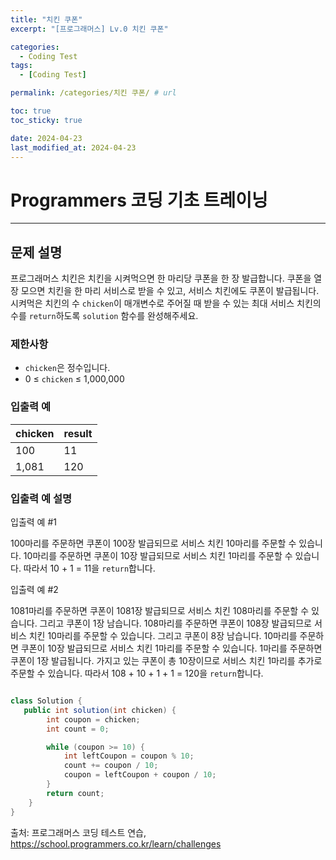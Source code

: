 ```yaml
---
title: "치킨 쿠폰"
excerpt: "[프로그래머스] Lv.0 치킨 쿠폰"

categories:
  - Coding Test
tags:
  - [Coding Test]

permalink: /categories/치킨 쿠폰/ # url

toc: true
toc_sticky: true

date: 2024-04-23
last_modified_at: 2024-04-23
---
```


# Programmers 코딩 기초 트레이닝

---

## 문제 설명

프로그래머스 치킨은 치킨을 시켜먹으면 한 마리당 쿠폰을 한 장 발급합니다. 쿠폰을 열 장 모으면 치킨을 한 마리 서비스로 받을 수 있고, 서비스 치킨에도 쿠폰이 발급됩니다. 시켜먹은 치킨의 수 `chicken`이 매개변수로 주어질 때 받을 수 있는 최대 서비스 치킨의 수를 `return`하도록 `solution` 함수를 완성해주세요.

### 제한사항

- `chicken`은 정수입니다.
- 0 ≤ `chicken` ≤ 1,000,000

### 입출력 예

| chicken | result |
|---------|--------|
| 100     | 11     |
| 1,081   | 120    |

### 입출력 예 설명

입출력 예 #1

100마리를 주문하면 쿠폰이 100장 발급되므로 서비스 치킨 10마리를 주문할 수 있습니다. 
10마리를 주문하면 쿠폰이 10장 발급되므로 서비스 치킨 1마리를 주문할 수 있습니다. 
따라서 10 + 1 = 11을 `return`합니다.

입출력 예 #2

1081마리를 주문하면 쿠폰이 1081장 발급되므로 서비스 치킨 108마리를 주문할 수 있습니다. 그리고 쿠폰이 1장 남습니다. 
108마리를 주문하면 쿠폰이 108장 발급되므로 서비스 치킨 10마리를 주문할 수 있습니다. 그리고 쿠폰이 8장 남습니다. 
10마리를 주문하면 쿠폰이 10장 발급되므로 서비스 치킨 1마리를 주문할 수 있습니다. 1마리를 주문하면 쿠폰이 1장 발급됩니다. 
가지고 있는 쿠폰이 총 10장이므로 서비스 치킨 1마리를 추가로 주문할 수 있습니다. 따라서 108 + 10 + 1 + 1 = 120을 `return`합니다.

```java

class Solution {
   public int solution(int chicken) {
		int coupon = chicken;
		int count = 0;

		while (coupon >= 10) {
			int leftCoupon = coupon % 10;
			count += coupon / 10;
			coupon = leftCoupon + coupon / 10;
		}
		return count;
    }
}

``````

출처: 프로그래머스 코딩 테스트 연습, https://school.programmers.co.kr/learn/challenges
